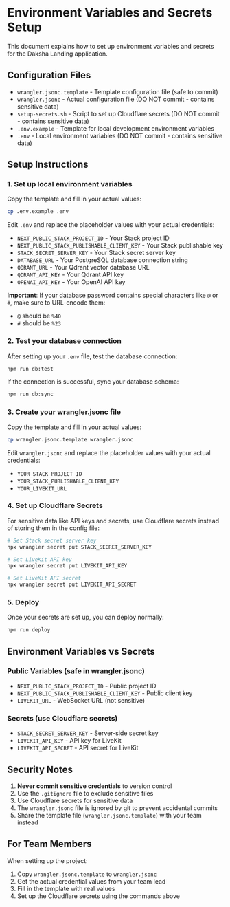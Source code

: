 # Environment Variables and Secrets Setup

This document explains how to set up environment variables and secrets for the Daksha Landing application.

## Configuration Files

- `wrangler.jsonc.template` - Template configuration file (safe to commit)
- `wrangler.jsonc` - Actual configuration file (DO NOT commit - contains sensitive data)
- `setup-secrets.sh` - Script to set up Cloudflare secrets (DO NOT commit - contains sensitive data)
- `.env.example` - Template for local development environment variables
- `.env` - Local environment variables (DO NOT commit - contains sensitive data)

## Setup Instructions

### 1. Set up local environment variables

Copy the template and fill in your actual values:

```bash
cp .env.example .env
```

Edit `.env` and replace the placeholder values with your actual credentials:

- `NEXT_PUBLIC_STACK_PROJECT_ID` - Your Stack project ID
- `NEXT_PUBLIC_STACK_PUBLISHABLE_CLIENT_KEY` - Your Stack publishable key
- `STACK_SECRET_SERVER_KEY` - Your Stack secret server key
- `DATABASE_URL` - Your PostgreSQL database connection string
- `QDRANT_URL` - Your Qdrant vector database URL
- `QDRANT_API_KEY` - Your Qdrant API key
- `OPENAI_API_KEY` - Your OpenAI API key

**Important**: If your database password contains special characters like `@` or `#`, make sure to URL-encode them:

- `@` should be `%40`
- `#` should be `%23`

### 2. Test your database connection

After setting up your `.env` file, test the database connection:

```bash
npm run db:test
```

If the connection is successful, sync your database schema:

```bash
npm run db:sync
```

### 3. Create your wrangler.jsonc file

Copy the template and fill in your actual values:

```bash
cp wrangler.jsonc.template wrangler.jsonc
```

Edit `wrangler.jsonc` and replace the placeholder values with your actual credentials:

- `YOUR_STACK_PROJECT_ID`
- `YOUR_STACK_PUBLISHABLE_CLIENT_KEY`
- `YOUR_LIVEKIT_URL`

### 4. Set up Cloudflare Secrets

For sensitive data like API keys and secrets, use Cloudflare secrets instead of storing them in the config file:

```bash
# Set Stack secret server key
npx wrangler secret put STACK_SECRET_SERVER_KEY

# Set LiveKit API key
npx wrangler secret put LIVEKIT_API_KEY

# Set LiveKit API secret
npx wrangler secret put LIVEKIT_API_SECRET
```

### 5. Deploy

Once your secrets are set up, you can deploy normally:

```bash
npm run deploy
```

## Environment Variables vs Secrets

### Public Variables (safe in wrangler.jsonc)

- `NEXT_PUBLIC_STACK_PROJECT_ID` - Public project ID
- `NEXT_PUBLIC_STACK_PUBLISHABLE_CLIENT_KEY` - Public client key
- `LIVEKIT_URL` - WebSocket URL (not sensitive)

### Secrets (use Cloudflare secrets)

- `STACK_SECRET_SERVER_KEY` - Server-side secret key
- `LIVEKIT_API_KEY` - API key for LiveKit
- `LIVEKIT_API_SECRET` - API secret for LiveKit

## Security Notes

1. **Never commit sensitive credentials** to version control
2. Use the `.gitignore` file to exclude sensitive files
3. Use Cloudflare secrets for sensitive data
4. The `wrangler.jsonc` file is ignored by git to prevent accidental commits
5. Share the template file (`wrangler.jsonc.template`) with your team instead

## For Team Members

When setting up the project:

1. Copy `wrangler.jsonc.template` to `wrangler.jsonc`
2. Get the actual credential values from your team lead
3. Fill in the template with real values
4. Set up the Cloudflare secrets using the commands above
